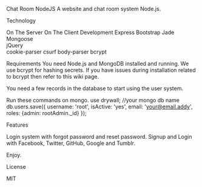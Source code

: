 Chat Room NodeJS
A website and chat room system Node.js.

Technology

On The Server	On The Client	Development
Express	
Bootstrap
Jade
Mongoose	
jQuery	
cookie-parser
csurf
body-parser
bcrypt

Requirements
You need Node.js and MongoDB installed and running.
We use bcrypt for hashing secrets. If you have issues during installation related to bcrypt then refer to this wiki page.

You need a few records in the database to start using the user system.

Run these commands on mongo.
use drywall; //your mongo db name
db.users.save({ username: 'root', isActive: 'yes', email: 'your@email.addy', roles: {admin: rootAdmin._id} });

Features

Login system with forgot password and reset password.
Signup and Login with Facebook, Twitter, GitHub, Google and Tumblr.

Enjoy.

License

MIT
